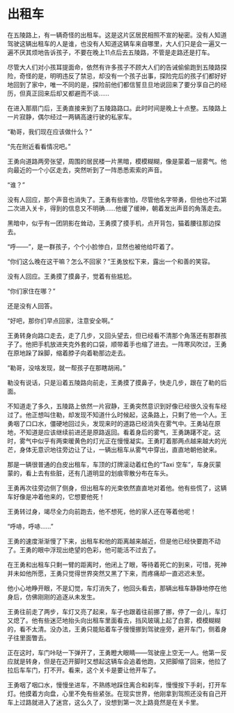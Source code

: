# 出租车
<div class="story">
在五陵路上，有一辆奇怪的出租车。这是这片区居民相照不宣的秘密。没有人知道驾驶这辆出租车的人是谁，也没有人知道这辆车来自哪里，大人们只是会一遍又一遍不厌其烦地告诉孩子，不要在晚上11点后去五陵路，不管是走路还是打车。

尽管大人们对小孩耳提面命，依然有许多孩子不顾大人们的告诫偷偷跑到五陵路探险，奇怪的是，明明违反了禁忌，却没有一个孩子出事，探险完后的孩子们都好好地回到了家中，唯一不同的是，探险前他们都信誓旦旦地说回来了要分享自己的经历，但真正回来后却又都避而不谈……

在进入那扇门后，王勇直接来到了五陵路路口。此时时间是晚上十点整。五陵路上一片寂静，偶尔经过一两辆高速行驶的私家车。

“勒哥，我们现在应该做什么？”

“先在附近看看情况吧。”

王勇向道路两旁张望，周围的居民楼一片黑暗，模模糊糊，像是蒙着一层雾气。他向最近的一个小区走去，突然听到了一阵悉悉索索的声音。

“谁？”

没有人回应，那个声音也消失了。王勇有些害怕，尽管他名字带勇，但他也不过第二次进入关卡，得到的信息又不明确……他缓了缓神，朝着发出声音的角落走去。

黑暗中，似乎有一团阴影在耸动，王勇摸了摸手机，点开背包，猫着腰往那边探去。

“呼——”，是一群孩子，个个小脸惨白，显然也被他给吓着了。

“你们这么晚在这干嘛？怎么不回家？”王勇放松下来，露出一个和善的笑容。

没有人回应。王勇摸了摸鼻子，觉着有些尴尬。

“你们家住在哪？”

还是没有人回答。

“好吧，那你们早点回家，注意安全啊。”

王勇转身向路口走去，走了几步，又回头望去，但已经看不清那个角落还有那群孩子了。他把手机放进夹克外套的口袋，顺带着手也缩了进去。一阵寒风吹过，王勇在原地跺了跺脚，缩着脖子向着勒那边走去。

“勒哥，没啥发现，就一帮孩子在那瞎胡闹。”

勒没有说话，只是沿着五陵路向前走，王勇摸了摸鼻子，快走几步，跟在了勒的后面。

不知道走了多久，五陵路上依然一片寂静，王勇突然意识到好像已经很久没有车经过了。他正想叫住勒，却发现不知道什么时候起，这条路上，只剩了他一个人。王勇咽了口口水，僵硬地回过头，发现来时的道路已经消失在雾气中。王勇站在原地，不知道是应该继续前进还是原路返回。看着身后的雾气，王勇踌躇不定。这时，雾气中似乎有两束暖黄色的灯光正在慢慢凝实。王勇盯着那两点越来越大的光芒，身体无意识地往旁边让了让，一辆出租车从雾气中穿出，直直地朝他驶来。

那是一辆很普通的白皮出租车，车顶的灯牌滚动着红色的“Taxi 空车”，车身灰蒙蒙的，看上去有些脏，还有几道明显的划痕零散分布在车头。

王勇再次往旁边侧了侧身，但出租车的光束依然直直地对着他。他有些慌了，这辆车好像是冲着他来的，它想要他死！

王勇转过身，竭尽全力向前跑去，他不想死，他的家人还在等着他呢！

“呼哧，呼哧……”

王勇的速度渐渐慢了下来，出租车和他的距离越来越近，但是他已经快要跑不动了。王勇的眼中浮现出绝望的色彩，他可能活不过去了。

在王勇和出租车只剩一臂的距离时，他闭上了眼，等待着死亡的到来，可惜，死神并未如他所愿，王勇只觉得世界突然又黑了下来，而疼痛却一直迟迟未至。

他小心地睁开眼，不是幻觉，车灯消失了，他回头看去，那辆出租车静静地停在他身后，仿佛刚刚的追逐从未发生。

王勇往前走了两步，车灯又亮了起来，车子也跟着往前挪了挪，停了一会儿，车灯又熄了。他有些迷茫地抬头向出租车里面看去，挡风玻璃上起了白雾，模模糊糊的，看不太清。没办法，王勇只能贴着车子慢慢挪到驾驶座旁，避开车门，侧着身子往里面瞥去。

正在这时，车门咔哒一下弹开了，王勇瞪大眼睛——驾驶座上空无一人。他第一反应就是转身，但是在迈开脚时又想起这辆车会追着他跑，又把脚缩了回来，他拉了拉后车车门，打不开。看来，这个关卡是要让他开车了。

王勇咽了咽口水，慢慢坐进车，不熟练地踩住离合和刹车，慢慢按下手刹，打开车灯。他摸着方向盘，心里不免有些紧张。在现实世界，他刚拿到驾照还没有自己开车上过路就进入了迷宫，这么久了，没想到第一次上路竟然是在关卡里。
